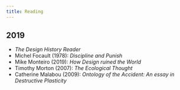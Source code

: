 ```yaml
---
title: Reading
---
```


## 2019

- *The Design History Reader*
- Michel Focault (1978): *Discipline and Punish*
- Mike Monteiro (2019): *How Design ruined the World*
- Timothy Morton (2007): *The Ecological Thought*
- Catherine Malabou (2009): *Ontology of the Accident: An essay in Destructive Plasticity*